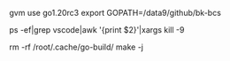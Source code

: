 gvm use go1.20rc3
export GOPATH=/data9/github/bk-bcs

ps -ef|grep vscode|awk '{print $2}'|xargs kill -9

rm -rf /root/.cache/go-build/
make -j
